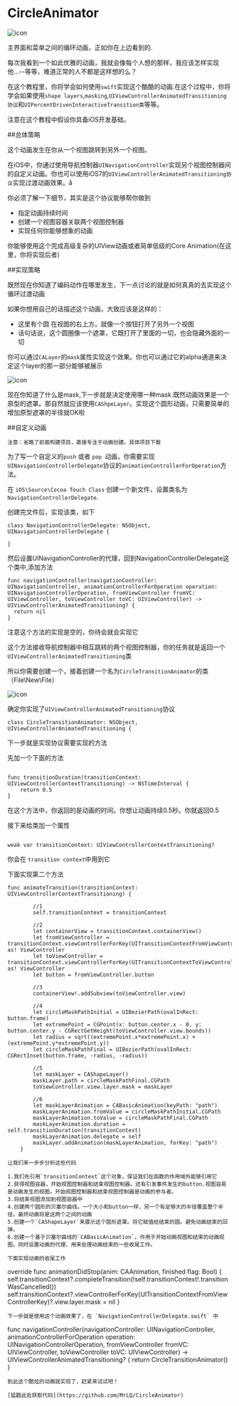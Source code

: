 # CircleAnimator


![icon](http://v2.freep.cn/3tb_1607141114067afv512293.gif"宠物小精灵")

主界面和菜单之间的循环动画，正如你在上边看到的.

每次我看到一个如此优雅的动画，我就会像每个人想的那样，我应该怎样实现他...--等等，难道正常的人不都是这样想的么？

在这个教程里，你将学会如何使用`swift`实现这个酷酷的动画.在这个过程中，你将学会如果使用`shape layers`,`masking`,`UIViewControllerAnimatedTransitioning协议`和`UIPercentDrivenInteractiveTransition类`等等。

注意在这个教程中假设你具备iOS开发基础。

##总体策略

这个动画发生在你从一个视图跳转到另外一个视图。

在iOS中，你通过使用导航控制器`UINavigationController`实现另个视图控制器间的自定义动画。你也可以使用iOS7的`UIViewControllerAnimatedTransitioning协议`实现过渡动画效果。å

你必须了解一下细节，其实是这个协议能够帮你做到

- 指定动画持续时间
- 创建一个视图容器关联两个视图控制器
- 实现任何你能够想象的动画

你能够使用这个完成高级复杂的UIView动画或者简单低级的Core Animation(在这里，你将实现后者)

##实现策略

既然现在你知道了编码动作在哪里发生，下一点讨论的就是如何真真的去实现这个循环过渡动画

如果你想用自己的话描述这个动画，大致应该是这样的：

- 这里有个圆 在视图的右上方，就像一个按钮打开了另外一个视图
- 话句话说，这个圆圈像一个遮罩，它既打开了里面的一切，也会隐藏外面的一切

你可以通过`CALayer`的`mask`属性实现这个效果。你也可以通过它的alpha通道来决定这个layer的那一部分能够被展示

![icon](https://cdn5.raywenderlich.com/wp-content/uploads/2014/10/mask-diagram-700x381.png)

现在你知道了什么是mask,下一步就是决定使用哪一种mask.既然动画效果是一个原型的遮罩。那自然就应该使用`CAShpeLayer`。实现这个圆形动画，只需要简单的增加原型遮罩的半径就OK啦


##自定义动画

```
注意：省略了前面构建项目，直接专注于动画创建。具体项目下载

```

为了写一个自定义的`push` 或者 `pop `动画，你需要实现`UINavigationControllerDelegate`协议的`animationControllerForOperation`方法。

在 `iOS\Source\Cocoa Touch Class` 创建一个新文件，设置类名为`NavigationControllerDelegate`.

创建完文件后，实现该类，如下

```
class NavigationControllerDelegate: NSObject, UINavigationControllerDelegate {
 
}
```

然后设置UINavigationController的代理，回到NavigationControllerDelegate这个类中,添加方法

```
func navigationController(navigationController: UINavigationController, animationControllerForOperation operation: UINavigationControllerOperation, fromViewController fromVC: UIViewController, toViewController toVC: UIViewController) -> UIViewControllerAnimatedTransitioning? {
  return nil
}

```

注意这个方法的实现是空的，你待会就会实现它

这个方法接收导航控制器中相互跳转的两个视图控制器，你的任务就是返回一个`UIViewControllerAnimatedTransitioning`类

所以你需要创建一个，接着创建一个名为`CircleTransitionAnimator`的类（File\New\File）

![icon](https://cdn1.raywenderlich.com/wp-content/uploads/2014/10/Screenshot-2014-10-23-15.52.17-700x410.png)

确定你实现了`UIViewControllerAnimatedTransitioning`协议

```
class CircleTransitionAnimator: NSObject, UIViewControllerAnimatedTransitioning {

```

下一步就是实现协议需要实现的方法

先加一个下面的方法

```

func transitionDuration(transitionContext: UIViewControllerContextTransitioning) -> NSTimeInterval {
    return 0.5
}
```
在这个方法中，你返回的是动画的时间。你想让动画持续0.5秒。你就返回0.5


接下来给类加一个属性
```

weak var transitionContext: UIViewControllerContextTransitioning?
```

你会在 `transition context`中用到它

下面实现第二个方法
```
func animateTransition(transitionContext: UIViewControllerContextTransitioning) {
        
        //1
        self.transitionContext = transitionContext
        
        //2
        let containerView = transitionContext.containerView()
        let fromViewController = transitionContext.viewControllerForKey(UITransitionContextFromViewControllerKey) as! ViewController
        let toViewController = transitionContext.viewControllerForKey(UITransitionContextToViewControllerKey) as! ViewController
        let button = fromViewController.button
        
        //3
        containerView!.addSubview(toViewController.view)
        
        //4
        let circleMaskPathInitial = UIBezierPath(ovalInRect: button.frame)
        let extremePoint = CGPoint(x: button.center.x - 0, y: button.center.y - CGRectGetHeight(toViewController.view.bounds))
        let radius = sqrt((extremePoint.x*extremePoint.x) + (extremePoint.y*extremePoint.y))
        let circleMaskPathFinal = UIBezierPath(ovalInRect: CGRectInset(button.frame, -radius, -radius))
        
        //5
        let maskLayer = CAShapeLayer()
        maskLayer.path = circleMaskPathFinal.CGPath
        toViewController.view.layer.mask = maskLayer
        
        //6
        let maskLayerAnimation = CABasicAnimation(keyPath: "path")
        maskLayerAnimation.fromValue = circleMaskPathInitial.CGPath
        maskLayerAnimation.toValue = circleMaskPathFinal.CGPath
        maskLayerAnimation.duration = self.transitionDuration(transitionContext)
        maskLayerAnimation.delegate = self
        maskLayer.addAnimation(maskLayerAnimation, forKey: "path")
    }
    
让我们来一步步分析这些代码

1.我们先引用`transitionContext`这个对象，保证我们在函数的作用域外能够引用它
2.获得视图容器，开始视图控制器和结束视图控制器。还有引发事件发生的button.视图容易是动画发生的视图。开始视图控制器和结束视图控制器是动画的参与者。
3.将结束视图添加到视图容器中
4.创建两个圆形的贝塞尔曲线。一个大小和button一样，另一个有足够大的半径覆盖整个半径。最终动画将是这两个之间的动画
5.创建一个`CAShapeLayer`来展示这个圆形遮罩。将它赋值给结束的圆。避免动画结束的回弹。
6.创建一个基于贝塞尔曲线的`CABasicAnimation`。作用于开始动画视图和结束的动画视图。同时设置动画的代理，用来处理动画结束的一些收尾工作。

下面实现动画的收尾工作

```

override func animationDidStop(anim: CAAnimation, finished flag: Bool) {
     self.transitionContext?.completeTransition(!self.transitionContext!.transitionWasCancelled())
     self.transitionContext?.viewControllerForKey(UITransitionContextFromViewControllerKey)?.view.layer.mask = nil
}
```
下一步就是使用这个动画效果了，在 `NavigationControllerDelegate.swift` 中

```
func navigationController(navigationController: UINavigationController,
 animationControllerForOperation operation: UINavigationControllerOperation,
 fromViewController fromVC: UIViewController,
 toViewController toVC: UIViewController) -> UIViewControllerAnimatedTransitioning? {
    return CircleTransitionAnimator()
}
```
到此这个酷炫的动画就实现了，赶紧来试试吧！

[猛戳此处获取代码](https://github.com/MrLQ/CircleAnimator) 










